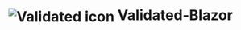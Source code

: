<h1>
<img src="https://raw.github.com/code-dispenser/Validated/main/assets/logo-64.png" align="center" alt="Validated icon" /> Validated-Blazor
</h1>
<!--
# ![icon](https://raw.githubusercontent.com/code-dispenser/validated/main/assets/logo-64.png) Validated
-->
